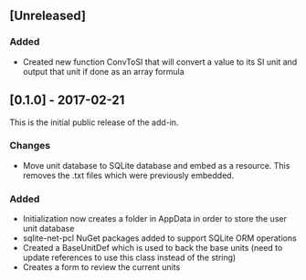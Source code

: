 ## [Unreleased]

### Added
 - Created new function ConvToSI that will convert a value to its SI unit and output that unit if done as an array formula

## [0.1.0] - 2017-02-21
This is the initial public release of the add-in.

### Changes
 - Move unit database to SQLite database and embed as a resource.  This removes the .txt files which were previously embedded.

### Added
 - Initialization now creates a folder in AppData in order to store the user unit database
 - sqlite-net-pcl NuGet packages added to support SQLite ORM operations
 - Created a BaseUnitDef which is used to back the base units (need to update references to use this class instead of the string)
 - Creates a form to review the current units